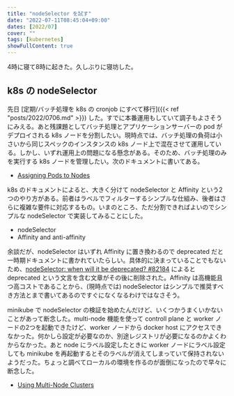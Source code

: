 ```yaml
---
title: "nodeSelector を試す"
date: "2022-07-11T08:45:04+09:00"
dates: [2022/07]
cover: ""
tags: [kubernetes]
showFullContent: true
---
```


4時に寝て8時に起きた。久しぶりに寝坊した。

## k8s の nodeSelector

先日 [定期/バッチ処理を k8s の cronjob にすべて移行]({{< ref "posts/2022/0706.md" >}}) した。すでに本番運用もしていて調子もよさそうにみえる。あと残課題としてバッチ処理とアプリケーションサーバーの pod がデプロイされる k8s ノードを分割したい。現時点では、バッチ処理の負荷は小さいから同じスペックのインスタンスの k8s ノード上で混在させて運用している。しかし、いずれ運用上の問題になる懸念がある。そのため、バッチ処理のみを実行する k8s ノードを管理したい。次のドキュメントに書いてある。

* [Assigning Pods to Nodes](https://kubernetes.io/docs/concepts/scheduling-eviction/assign-pod-node/)

k8s のドキュメントによると、大きく分けて nodeSelector と Affinity という2つのやり方がある。前者はラベルでフィルターするシンプルな仕組み、後者はさらに複雑な要件に対応するもの。いまのところ、ただ分割できればよいのでシンプルな nodeSelector で実装してみることにした。

* nodeSelector
* Affinity and anti-affinity

余談だが、nodeSelector はいずれ Affinity に置き換わるので deprecated だと一時期ドキュメントに書かれていたらしい。具体的に決まっていることでもないため、[nodeSelector: when will it be deprecated? #82184](https://github.com/kubernetes/kubernetes/issues/82184) によると deprecated という文言を含む文章がその後に削除された。Affinity は高機能且つ高コストであることから、(現時点では) nodeSelector はシンプルで推奨すべき方法とまで書いてあるのですぐになくなるわけではなさそう。

minikube で nodeSelector の検証を始めたんだけど、いくつかうまくいかないことがあって断念した。multi-node 機能を使って controll plane と worker ノードの2つを起動できたけど、worker ノードから docker host にアクセスできなかった。何かしら設定が必要なのか、別途レジストリが必要になるのかよくわからなかった。あと node にラベル設定したときに worker ノードにラベル設定しても minikube を再起動するとそのラベルが消えてしまっていて保持されないようだった。ちょっと調べてローカルの環境を作るのが面倒になったので早々に断念した。

* [Using Multi-Node Clusters](https://minikube.sigs.k8s.io/docs/tutorials/multi_node/)
